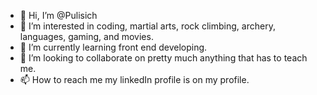 - 👋 Hi, I’m @Pulisich
- 👀 I’m interested in coding, martial arts, rock climbing, archery, languages, gaming, and movies.
- 🌱 I’m currently learning front end developing.
- 💞️ I’m looking to collaborate on pretty much anything that has to teach me.
- 📫 How to reach me my linkedIn profile is on my profile.

<!---
Pulisich/Pulisich is a ✨ special ✨ repository because its `README.md` (this file) appears on your GitHub profile.
You can click the Preview link to take a look at your changes.
--->
